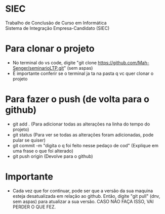 # SIEC
Trabalho de Conclusão de Curso em Informática <br>
Sistema de Integração Empresa-Candidato (SIEC)
# Para clonar o projeto
* No terminal do vs code, digite "git clone https://github.com/Mah-Senger/seminarioLTP.git" (sem aspas)
* É importante conferir se o terminal ja ta na pasta q vc quer clonar o projeto

# Para fazer o push (de volta para o github)
* git add . (Para adicionar todas as alterações na linha do tempo do projeto)
* git status (Para ver se todas as alterações foram adicionadas, pode pular se quiser)
* git commit -m "digita o q foi feito nesse pedaço de cod" (Explique em uma frase o que foi alterado)
* git push origin <nome da branch q vc ta> (Devolve para o github)

# Importante
* Cada vez que for continuar, pode ser que a versão da sua maquina esteja desatualizada em relação ao github. Então, digite "git pull" (dnv, sem aspas) para atualizar a sua versão. CASO NÃO FAÇA ISSO, VAI PERDER O QUE FEZ.
